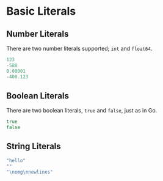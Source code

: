 # Basic Literals

## Number Literals

There are two number literals supported; `int` and `float64`.

```go
123
-588
0.00001
-400.123
```

## Boolean Literals

There are two boolean literals, `true` and `false`, just as in Go.

```go
true
false
```

## String Literals

```go
"hello"
""
"\nomg\nnewlines"
```

